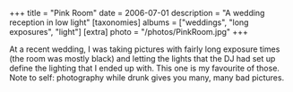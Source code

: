 +++
title = "Pink Room"
date = 2006-07-01
description = "A wedding reception in low light"
[taxonomies]
albums = ["weddings", "long exposures", "light"]
[extra]
photo = "/photos/PinkRoom.jpg"
+++

At a recent wedding, I was taking pictures with fairly long exposure times (the room was mostly black) and letting the lights that the DJ had set up define the lighting that I ended up with. This one is my favourite of those. Note to self: photography while drunk gives you many, many bad pictures.
